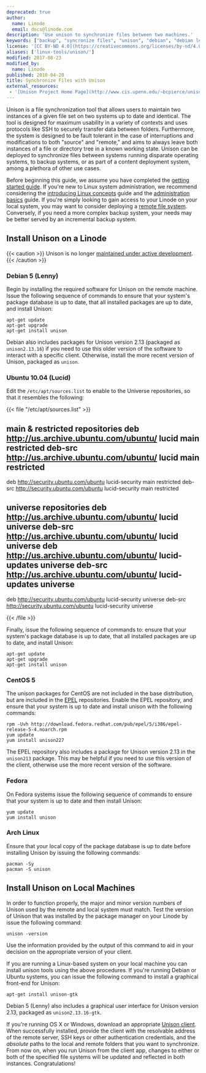 ```yaml
---
deprecated: true
author:
  name: Linode
  email: docs@linode.com
description: 'Use unison to synchronize files between two machines.'
keywords: ["backup", "syncronize files", "unison", "debian", "debian lenny"]
license: '[CC BY-ND 4.0](https://creativecommons.org/licenses/by-nd/4.0)'
aliases: ['linux-tools/unison/']
modified: 2017-08-23
modified_by:
  name: Linode
published: 2010-04-20
title: Synchronize Files with Unison
external_resources:
 - '[Unison Project Home Page](http://www.cis.upenn.edu/~bcpierce/unison/)'
---
```


Unison is a file synchronization tool that allows users to maintain two instances of a given file set on two systems up to date and identical. The tool is designed for maximum usability in a variety of contexts and uses protocols like SSH to securely transfer data between folders. Furthermore, the system is designed to be fault tolerant in the case of interruptions and modifications to both "source" and "remote," and aims to always leave both instances of a file or directory tree in a known working state. Unison can be deployed to synchronize files between systems running disparate operating systems, to backup systems, or as part of a content deployment system, among a plethora of other use cases.

Before beginning this guide, we assume you have completed the [getting started guide](/docs/getting-started/). If you're new to Linux system administration, we recommend considering the [introducing Linux concepts](/docs/tools-reference/introduction-to-linux-concepts) guide and the [administration basics](/docs/using-linux/administration-basics) guide. If you're simply looking to gain access to your Linode on your local system, you may want to consider deploying a [remote file system](/docs/networking/ssh-filesystems/). Conversely, if you need a more complex backup system, your needs may be better served by an incremental backup system.

## Install Unison on a Linode

{{< caution >}}
Unison is no longer [maintained under active development](https://www.cis.upenn.edu/~bcpierce/unison/status.html).
{{< /caution >}}

### Debian 5 (Lenny)

Begin by installing the required software for Unison on the remote machine. Issue the following sequence of commands to ensure that your system's package database is up to date, that all installed packages are up to date, and install Unison:

    apt-get update
    apt-get upgrade
    apt-get install unison

Debian also includes packages for Unison version 2.13 (packaged as `unison2.13.16`) if you need to use this older version of the software to interact with a specific client. Otherwise, install the more recent version of Unison, packaged as `unison`.

### Ubuntu 10.04 (Lucid)

Edit the `/etc/apt/sources.list` to enable to the Universe repositories, so that it resembles the following:

{{< file "/etc/apt/sources.list" >}}
## main & restricted repositories deb <http://us.archive.ubuntu.com/ubuntu/> lucid main restricted deb-src <http://us.archive.ubuntu.com/ubuntu/> lucid main restricted

deb <http://security.ubuntu.com/ubuntu> lucid-security main restricted deb-src <http://security.ubuntu.com/ubuntu> lucid-security main restricted

## universe repositories deb <http://us.archive.ubuntu.com/ubuntu/> lucid universe deb-src <http://us.archive.ubuntu.com/ubuntu/> lucid universe deb <http://us.archive.ubuntu.com/ubuntu/> lucid-updates universe deb-src <http://us.archive.ubuntu.com/ubuntu/> lucid-updates universe

deb <http://security.ubuntu.com/ubuntu> lucid-security universe deb-src <http://security.ubuntu.com/ubuntu> lucid-security universe

{{< /file >}}


Finally, issue the following sequence of commands to: ensure that your system's package database is up to date, that all installed packages are up to date, and install Unison:

    apt-get update
    apt-get upgrade
    apt-get install unison

### CentOS 5

The unison packages for CentOS are not included in the base distribution, but are included in the [EPEL](https://fedoraproject.org/wiki/EPEL) repositories. Enable the EPEL repository, and ensure that your system is up to date and install unison with the following commands:

    rpm -Uvh http://download.fedora.redhat.com/pub/epel/5/i386/epel-release-5-4.noarch.rpm
    yum update
    yum install unison227

The EPEL repository also includes a package for Unison version 2.13 in the `unison213` package. This may be helpful if you need to use this version of the client, otherwise use the more recent version of the software.

### Fedora

On Fedora systems issue the following sequence of commands to ensure that your system is up to date and then install Unison:

    yum update
    yum install unison

### Arch Linux

Ensure that your local copy of the package database is up to date before installing Unison by issuing the following commands:

    pacman -Sy
    pacman -S unison

## Install Unison on Local Machines

In order to function properly, the major and minor version numbers of Unison used by the remote and local system must match. Test the version of Unison that was installed by the package manager on your Linode by issue the following command:

    unison -version

Use the information provided by the output of this command to aid in your decision on the appropriate version of your client.

If you are running a Linux-based system on your local machine you can install unison tools using the above procedures. If you're running Debian or Ubuntu systems, you can issue the following command to install a graphical front-end for Unison:

    apt-get install unison-gtk

Debian 5 (Lenny) also includes a graphical user interface for Unison version 2.13, packaged as `unison2.13.16-gtk`.

If you're running OS X or Windows, download an appropriate [Unison client](http://alan.petitepomme.net/unison/index.html). When successfully installed, provide the client with the resolvable address of the remote server, SSH keys or other authentication credentials, and the *absolute* paths to the local and remote folders that you want to synchronize. From now on, when you run Unison from the client app, changes to either or both of the specified file systems will be updated and reflected in both instances. Congratulations!

